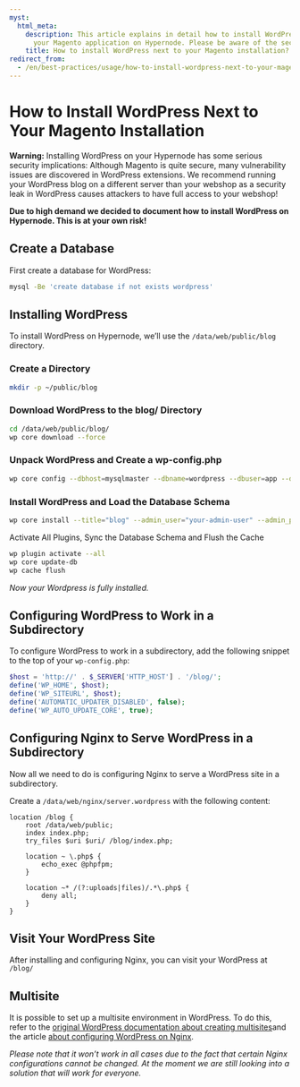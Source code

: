 ```yaml
---
myst:
  html_meta:
    description: This article explains in detail how to install WordPress next to
      your Magento application on Hypernode. Please be aware of the security implications.
    title: How to install WordPress next to your Magento installation?
redirect_from:
  - /en/best-practices/usage/how-to-install-wordpress-next-to-your-magento-installation/
---
```


<!-- source: https://support.hypernode.com/en/best-practices/usage/how-to-install-wordpress-next-to-your-magento-installation/ -->

# How to Install WordPress Next to Your Magento Installation

**Warning:** Installing WordPress on your Hypernode has some serious security implications: Although Magento is quite secure, many vulnerability issues are discovered in WordPress extensions. We recommend running your WordPress blog on a different server than your webshop as a security leak in WordPress causes attackers to have full access to your webshop!

**Due to high demand we decided to document how to install WordPress on Hypernode. This is at your own risk!**

## Create a Database

First create a database for WordPress:

```bash
mysql -Be 'create database if not exists wordpress'
```

## Installing WordPress

To install WordPress on Hypernode, we’ll use the `/data/web/public/blog` directory.

### Create a Directory

```bash
mkdir -p ~/public/blog
```

### Download WordPress to the blog/ Directory

```bash
cd /data/web/public/blog/
wp core download --force
```

### Unpack WordPress and Create a wp-config.php

```bash
wp core config --dbhost=mysqlmaster --dbname=wordpress --dbuser=app --dbpass=<your mysql password>
```

### Install WordPress and Load the Database Schema

```bash
wp core install --title="blog" --admin_user="your-admin-user" --admin_password="your-admin-password" --admin_email="you@example.com" --url=appname.hypernode.io/blog/
```

Activate All Plugins, Sync the Database Schema and Flush the Cache

```bash
wp plugin activate --all
wp core update-db
wp cache flush
```

*Now your Wordpress is fully installed.*

## Configuring WordPress to Work in a Subdirectory

To configure WordPress to work in a subdirectory, add the following snippet to the top of your `wp-config.php`:

```php
$host = 'http://' . $_SERVER['HTTP_HOST'] . '/blog/';
define('WP_HOME', $host);
define('WP_SITEURL', $host);
define('AUTOMATIC_UPDATER_DISABLED', false);
define('WP_AUTO_UPDATE_CORE', true);
```

## Configuring Nginx to Serve WordPress in a Subdirectory

Now all we need to do is configuring Nginx to serve a WordPress site in a subdirectory.

Create a `/data/web/nginx/server.wordpress` with the following content:

```nginx
location /blog {
    root /data/web/public;
    index index.php;
    try_files $uri $uri/ /blog/index.php;

    location ~ \.php$ {
        echo_exec @phpfpm;
    }

    location ~* /(?:uploads|files)/.*\.php$ {
        deny all;
    }
}
```

## Visit Your WordPress Site

After installing and configuring Nginx, you can visit your WordPress at `/blog/`

## Multisite

It is possible to set up a multisite environment in WordPress. To do this, refer to the [original WordPress documentation about creating multisites](https://codex.wordpress.org/Create_A_Network)and the article [about configuring WordPress on Nginx](https://wordpress.org/support/article/nginx/).

*Please note that it won’t work in all cases due to the fact that certain Nginx configurations cannot be changed. At the moment we are still looking into a solution that will work for everyone.*
